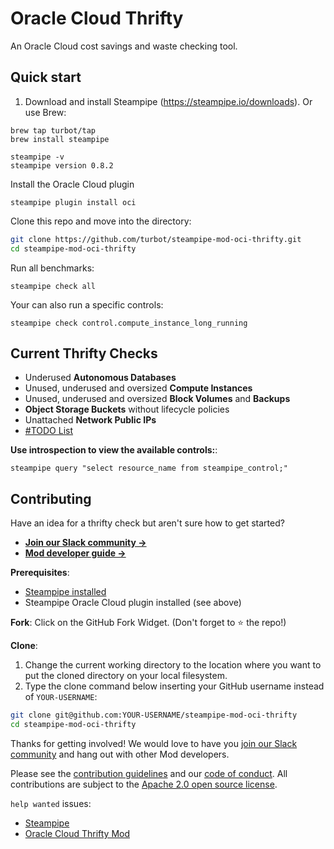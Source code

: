 # Oracle Cloud Thrifty

An Oracle Cloud cost savings and waste checking tool.

## Quick start

1) Download and install Steampipe (https://steampipe.io/downloads). Or use Brew:

```shell
brew tap turbot/tap
brew install steampipe

steampipe -v
steampipe version 0.8.2
```

Install the Oracle Cloud plugin

```shell
steampipe plugin install oci
```

Clone this repo and move into the directory:

```sh
git clone https://github.com/turbot/steampipe-mod-oci-thrifty.git
cd steampipe-mod-oci-thrifty
```

Run all benchmarks:

```shell
steampipe check all
```

Your can also run a specific controls:

```shell
steampipe check control.compute_instance_long_running
```

## Current Thrifty Checks

- Underused **Autonomous Databases**
- Unused, underused and oversized **Compute Instances**
- Unused, underused and oversized **Block Volumes** and **Backups**
- **Object Storage Buckets** without lifecycle policies
- Unattached **Network Public IPs**
- [#TODO List](https://github.com/turbot/steampipe-mod-oci-thrifty/issues?q=is%3Aissue+is%3Aopen+label%3A%22good+first+issue%22)

**Use introspection to view the available controls:**:

```shell
steampipe query "select resource_name from steampipe_control;"
```

## Contributing

Have an idea for a thrifty check but aren't sure how to get started?

- **[Join our Slack community →](https://join.slack.com/t/steampipe/shared_invite/zt-oij778tv-lYyRTWOTMQYBVAbtPSWs3g)**
- **[Mod developer guide →](https://steampipe.io/docs/using-steampipe/writing-controls)**

**Prerequisites**:

- [Steampipe installed](https://steampipe.io/downloads)
- Steampipe Oracle Cloud plugin installed (see above)

**Fork**:
Click on the GitHub Fork Widget. (Don't forget to :star: the repo!)

**Clone**:

1. Change the current working directory to the location where you want to put the cloned directory on your local filesystem.
2. Type the clone command below inserting your GitHub username instead of `YOUR-USERNAME`:

```sh
git clone git@github.com:YOUR-USERNAME/steampipe-mod-oci-thrifty
cd steampipe-mod-oci-thrifty
```

Thanks for getting involved! We would love to have you [join our Slack community](https://join.slack.com/t/steampipe/shared_invite/zt-oij778tv-lYyRTWOTMQYBVAbtPSWs3g) and hang out with other Mod developers.

Please see the [contribution guidelines](https://github.com/turbot/steampipe/blob/main/CONTRIBUTING.md) and our [code of conduct](https://github.com/turbot/steampipe/blob/main/CODE_OF_CONDUCT.md). All contributions are subject to the [Apache 2.0 open source license](https://github.com/turbot/steampipe-mod-oci-thrifty/blob/main/LICENSE).

`help wanted` issues:

- [Steampipe](https://github.com/turbot/steampipe/labels/help%20wanted)
- [Oracle Cloud Thrifty Mod](https://github.com/turbot/steampipe-mod-oci-thrifty/labels/help%20wanted)
